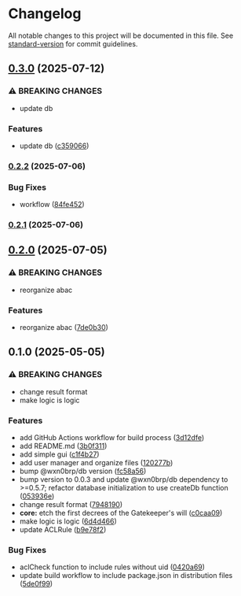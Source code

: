 # Changelog

All notable changes to this project will be documented in this file. See [standard-version](https://github.com/conventional-changelog/standard-version) for commit guidelines.

## [0.3.0](https://github.com/wxn0brP/gate-warden/compare/v0.2.2...v0.3.0) (2025-07-12)


### ⚠ BREAKING CHANGES

* update db

### Features

* update db ([c359066](https://github.com/wxn0brP/gate-warden/commit/c359066bf31189e8b8f53c855c40c93bef56b78a))

### [0.2.2](https://github.com/wxn0brP/gate-warden/compare/v0.2.1...v0.2.2) (2025-07-06)


### Bug Fixes

* workflow ([84fe452](https://github.com/wxn0brP/gate-warden/commit/84fe452d8c3b0f3f8f5c0da9035711f383677b12))

### [0.2.1](https://github.com/wxn0brP/gate-warden/compare/v0.2.0...v0.2.1) (2025-07-06)

## [0.2.0](https://github.com/wxn0brP/gate-warden/compare/v0.1.0...v0.2.0) (2025-07-05)


### ⚠ BREAKING CHANGES

* reorganize abac

### Features

* reorganize abac ([7de0b30](https://github.com/wxn0brP/gate-warden/commit/7de0b30fc3403c5e4ae6ce0bb17b9308d6750828))

## 0.1.0 (2025-05-05)


### ⚠ BREAKING CHANGES

* change result format
* make logic is logic

### Features

* add GitHub Actions workflow for build process ([3d12dfe](https://github.com/wxn0brP/gate-warden/commit/3d12dfe739397c1b8b3a57e61425a40206779c1c))
* add README.md ([3b0f311](https://github.com/wxn0brP/gate-warden/commit/3b0f31115d740f63a0f3e94dc89bdacc30e95b63))
* add simple gui ([c1f4b27](https://github.com/wxn0brP/gate-warden/commit/c1f4b27004a6f07c949d37822d47a80d2b350f46))
* add user manager and organize files ([120277b](https://github.com/wxn0brP/gate-warden/commit/120277b18ffcff71afb1de7a893f0e82577ba43c))
* bump @wxn0brp/db version ([fc58a56](https://github.com/wxn0brP/gate-warden/commit/fc58a56947654baa69f9bacba412ac8130da6e2a))
* bump version to 0.0.3 and update @wxn0brp/db dependency to >=0.5.7; refactor database initialization to use createDb function ([053936e](https://github.com/wxn0brP/gate-warden/commit/053936e02e3af530ef07902bb31148b9f091ab36))
* change result format ([7948190](https://github.com/wxn0brP/gate-warden/commit/79481900193252c3ff6d52c9e3211fe822fbbc07))
* **core:** etch the first decrees of the Gatekeeper's will ([c0caa09](https://github.com/wxn0brP/gate-warden/commit/c0caa09f527adad97d3edbeaae180936eeced10c))
* make logic is logic ([6d4d466](https://github.com/wxn0brP/gate-warden/commit/6d4d466a35d142808fdbd3ec850a080b338b81a4))
* update ACLRule ([b9e78f2](https://github.com/wxn0brP/gate-warden/commit/b9e78f25da0467b5cb486d5709739a99a72017e7))


### Bug Fixes

* aclCheck function to include rules without uid ([0420a69](https://github.com/wxn0brP/gate-warden/commit/0420a6936874c1c0849379e07b912f1e3a11105c))
* update build workflow to include package.json in distribution files ([5de0f99](https://github.com/wxn0brP/gate-warden/commit/5de0f99b54ad211b08e31fbec0d9de80dfd6c809))

